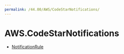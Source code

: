 ```yaml
---
permalink: /44.00/AWS/CodeStarNotifications/
---
```


# AWS.CodeStarNotifications



* [NotificationRule](NotificationRule.md)